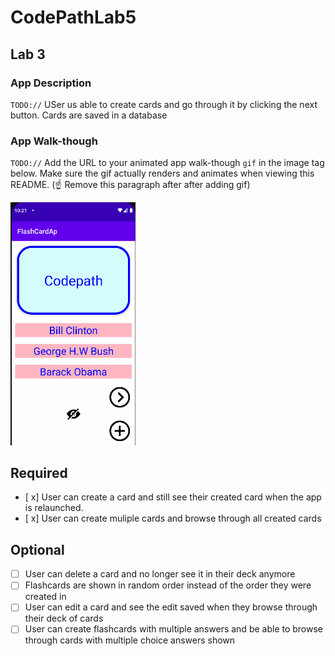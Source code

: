 # CodePathLab5


## Lab 3

### App Description
`TODO://` USer us able to create cards and go through it by clicking the next button. Cards are saved in a database

### App Walk-though
`TODO://` Add the URL to your animated app walk-though `gif` in the image tag below. Make sure the gif actually renders and animates when viewing this README. (☝️ Remove this paragraph after after adding gif)

<img src="https://github.com/EvansAsuboahStetson/CodePathLab5/blob/master/T6r-UYYi.gif" width=200><br>


## Required
- [ x] User can create a card and still see their created card when the app is relaunched.
- [ x] User can create muliple cards and browse through all created cards

## Optional
- [ ] User can delete a card and no longer see it in their deck anymore
- [ ] Flashcards are shown in random order instead of the order they were created in
- [ ] User can edit a card and see the edit saved when they browse through their deck of cards
- [ ] User can create flashcards with multiple answers and be able to browse through cards with multiple choice answers shown

